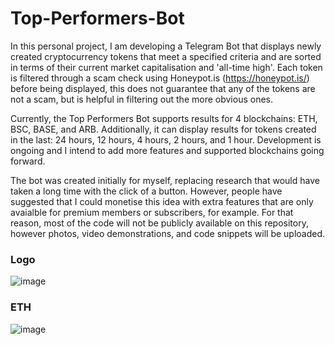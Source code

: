 # Top-Performers-Bot

In this personal project, I am developing a Telegram Bot that displays newly created cryptocurrency tokens that meet a specified criteria and are sorted in terms of their current market capitalisation and 'all-time high'. Each token is filtered through a scam check using Honeypot.is (https://honeypot.is/) before being displayed, this does not guarantee that any of the tokens are not a scam, but is helpful in filtering out the more obvious ones.

Currently, the Top Performers Bot supports results for 4 blockchains: ETH, BSC, BASE, and ARB. Additionally, it can display results for tokens created in the last: 24 hours, 12 hours, 4 hours, 2 hours, and 1 hour. Development is ongoing and I intend to add more features and supported blockchains going forward.

The bot was created initially for myself, replacing research that would have taken a long time with the click of a button. However, people have suggested that I could monetise this idea with extra features that are only avaialble for premium members or subscribers, for example. For that reason, most of the code will not be publicly available on this repository, however photos, video demonstrations, and code snippets will be uploaded.

### Logo
![image](https://github.com/ruairicasey/Top-Performers-Bot/assets/110678501/293cc793-6f65-4d00-a47e-ae463c2b11aa)

### ETH
![image](https://github.com/ruairicasey/Top-Performers-Bot/assets/110678501/3fd6e499-d5a0-428b-9825-8cde987d4580)
